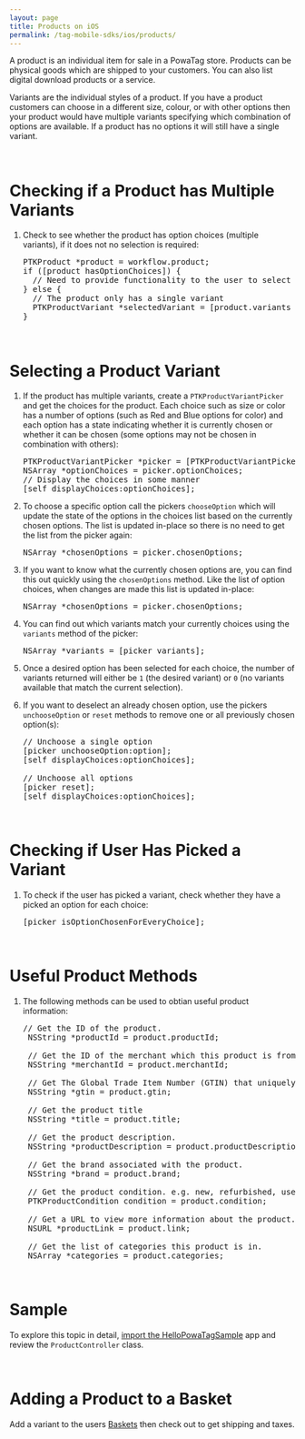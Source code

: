 ```yaml
---
layout: page
title: Products on iOS
permalink: /tag-mobile-sdks/ios/products/
---
```


A product is an individual item for sale in a PowaTag store. Products can be physical goods which are shipped to your customers. You can also list digital download products or a service.

Variants are the individual styles of a product. If you have a product customers can choose in a different size, colour, or with other options then your product would have multiple variants specifying which combination of options are available. If a product has no options it will still have a single variant.

<br />

# Checking if a Product has Multiple Variants

1. Check to see whether the product has option choices (multiple variants), if it does not no selection is required:

    <pre>PTKProduct *product = workflow.product;
   if ([product hasOptionChoices]) {
     // Need to provide functionality to the user to select a variant
   } else {
     // The product only has a single variant
     PTKProductVariant *selectedVariant = [product.variants objectAtIndex:0];
   }</pre>

<br />

# Selecting a Product Variant

1. If the product has multiple variants, create a `PTKProductVariantPicker` and get the choices for the product. Each choice such as size or color has a number of options (such as Red and Blue options for color) and each option has a state indicating whether it is currently chosen or whether it can be chosen (some options may not be chosen in combination with others):

    <pre>PTKProductVariantPicker *picker = [PTKProductVariantPicker productVariantPickerWithProduct:product];
   NSArray *optionChoices = picker.optionChoices;
   // Display the choices in some manner
   [self displayChoices:optionChoices];</pre>

2. To choose a specific option call the pickers `chooseOption` which will update the state of the options in the choices list based on the currently chosen options. The list is updated in-place so there is no need to get the list from the picker again:

    <pre>NSArray *chosenOptions = picker.chosenOptions;</pre>

3. If you want to know what the currently chosen options are, you can find this out quickly using the `chosenOptions` method. Like the list of option choices, when changes are made this list is updated in-place: 
   
	<pre>NSArray *chosenOptions = picker.chosenOptions;</pre>
   
4. You can find out which variants match your currently choices using the `variants` method of the picker:

    <pre>NSArray *variants = [picker variants];</pre>

5. Once a desired option has been selected for each choice, the number of variants returned will either be `1` (the desired variant) or `0` (no variants available that match the current selection).

6. If you want to deselect an already chosen option, use the pickers `unchooseOption` or `reset` methods to remove one or all previously chosen option(s):

    <pre>// Unchoose a single option
   [picker unchooseOption:option];
   [self displayChoices:optionChoices];

   // Unchoose all options
   [picker reset];
   [self displayChoices:optionChoices];</pre>


<br />

# Checking if User Has Picked a Variant

1. To check if the user has picked a variant, check whether they have a picked an option for each choice:

	<pre>[picker isOptionChosenForEveryChoice];</pre>

<br />

# Useful Product Methods

1. The following methods can be used to obtian useful product information:

	<pre>// Get the ID of the product.
	NSString *productId = product.productId;
	
	// Get the ID of the merchant which this product is from.
	NSString *merchantId = product.merchantId;
	
    // Get The Global Trade Item Number (GTIN) that uniquely identifies the product globally, if it has one.
    NSString *gtin = product.gtin;

    // Get the product title
	NSString *title = product.title;
	
    // Get the product description.
    NSString *productDescription = product.productDescription;
	
    // Get the brand associated with the product.
    NSString *brand = product.brand;

    // Get the product condition. e.g. new, refurbished, used or unknown
    PTKProductCondition condition = product.condition;

    // Get a URL to view more information about the product. The URL is optional
    NSURL *productLink = product.link;

    // Get the list of categories this product is in.
    NSArray *categories = product.categories;</pre>
	
<br />


# Sample

To explore this topic in detail, [import the HelloPowaTagSample]({{site.baseurl}}/tag-mobile-sdks/ios/start/#importing-the-sample-app) app and review the <code>ProductController</code> class.

<br />

# Adding a Product to a Basket

Add a variant to the users [Baskets]({{site.baseurl}}/tag-mobile-sdks/ios/baskets/) then check out to get shipping and taxes.
